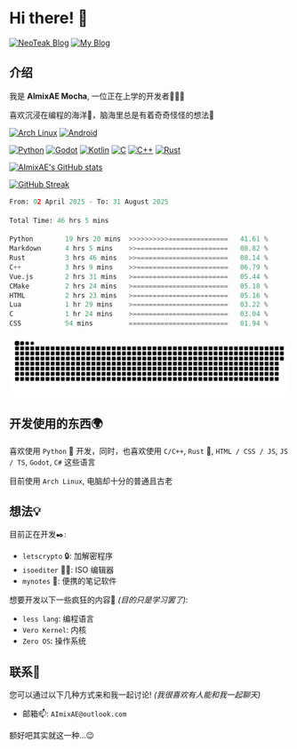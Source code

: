 # Hi there! 👋

[![NeoTeak Blog](https://img.shields.io/badge/NeoTeak_Blog-green?style=for-the-badge)](https://NeoTeak.cn) [![My Blog](https://img.shields.io/badge/My_Blog-orange?style=for-the-badge)](https://AImixAE.github.io)

## 介绍

我是 **AImixAE Mocha**, 一位正在上学的开发者👨🏻‍💻

喜欢沉浸在编程的海洋🌊，脑海里总是有着奇奇怪怪的想法💭

[![Arch Linux](https://img.shields.io/badge/Arch%20Linux-1793D1?logo=arch-linux&logoColor=fff&style=for-the-badge)](https://archlinux.org)
[![Android](https://img.shields.io/badge/Android-3DDC84?style=for-the-badge&logo=android&logoColor=white)](https://developer.android.com)

[![Python](https://img.shields.io/badge/Python-3776AB?style=for-the-badge&logo=python&logoColor=white)](https://www.python.org)
[![Godot](https://img.shields.io/badge/Godot-478CBB?style=for-the-badge&logo=godot-engine&logoColor=white)](https://godotengine.org)
[![Kotlin](https://img.shields.io/badge/Kotlin-0095D5?style=for-the-badge&logo=kotlin&logoColor=white)](https://kotlinlang.org)
[![C](https://img.shields.io/badge/C-00599C?style=for-the-badge&logo=c&logoColor=white)](https://www.cprogramming.com)
[![C++](https://img.shields.io/badge/C%2B%2B-00599C?style=for-the-badge&logo=c%2B%2B&logoColor=white)](https://www.cplusplus.com)
[![Rust](https://img.shields.io/badge/Rust-000000?style=for-the-badge&logo=rust&logoColor=white)](https://www.rust-lang.org)

[![AImixAE's GitHub stats](https://github-readme-stats.vercel.app/api?username=AImixAE&show_icons=true&theme=radical)](https://github.com/AImixAE)

[![GitHub Streak](https://streak-stats.demolab.com/?user=AImixAE&theme=dark)](https://github.com/AImixAE)

<!--START_SECTION:waka-->

```python
From: 02 April 2025 - To: 31 August 2025

Total Time: 46 hrs 5 mins

Python        19 hrs 20 mins  >>>>>>>>>>===============   41.61 %
Markdown      4 hrs 5 mins    >>=======================   08.82 %
Rust          3 hrs 46 mins   >>=======================   08.14 %
C++           3 hrs 9 mins    >>=======================   06.79 %
Vue.js        2 hrs 31 mins   >========================   05.44 %
CMake         2 hrs 24 mins   >========================   05.18 %
HTML          2 hrs 23 mins   >========================   05.16 %
Lua           1 hr 29 mins    >========================   03.22 %
C             1 hr 24 mins    >========================   03.04 %
CSS           54 mins         =========================   01.94 %
```

<!--END_SECTION:waka-->

![Snack](/snack.svg)

## 开发使用的东西🌍

喜欢使用 `Python` 🐍 开发，同时，也喜欢使用 `C/C++`, `Rust` 🦀, `HTML / CSS / JS`, `JS / TS`, `Godot`, `C#` 这些语言

<!-- 操作系统使用的是 `Arch Linux`, 电脑是一个再古老不过的笔记本💻罢了 -->
目前使用 `Arch Linux`, 电脑却十分的普通且古老

## 想法💡

目前正在开发✒️:

- `letscrypto` 🔒: 加解密程序
- `isoediter` ✍🏻: ISO 编辑器
- `mynotes` 📝: 便携的笔记软件

想要开发以下一些疯狂的内容🤯 _(目的只是学习罢了)_:

- `less lang`: 编程语言
- `Vero Kernel`: 内核
- `Zero OS`: 操作系统

## 联系💬

您可以通过以下几种方式来和我一起讨论! _(我很喜欢有人能和我一起聊天)_

- 邮箱📫: `AImixAE@outlook.com`

额好吧其实就这一种...😉
